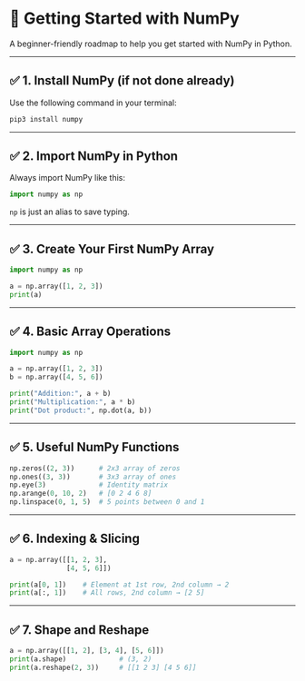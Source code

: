 # 🚀 Getting Started with NumPy

A beginner-friendly roadmap to help you get started with NumPy in Python.

---

## ✅ 1. Install NumPy (if not done already)
Use the following command in your terminal:
```bash
pip3 install numpy
```

---

## ✅ 2. Import NumPy in Python
Always import NumPy like this:
```python
import numpy as np
```
`np` is just an alias to save typing.

---

## ✅ 3. Create Your First NumPy Array
```python
import numpy as np

a = np.array([1, 2, 3])
print(a)
```

---

## ✅ 4. Basic Array Operations
```python
import numpy as np

a = np.array([1, 2, 3])
b = np.array([4, 5, 6])

print("Addition:", a + b)
print("Multiplication:", a * b)
print("Dot product:", np.dot(a, b))
```

---

## ✅ 5. Useful NumPy Functions
```python
np.zeros((2, 3))      # 2x3 array of zeros
np.ones((3, 3))       # 3x3 array of ones
np.eye(3)             # Identity matrix
np.arange(0, 10, 2)   # [0 2 4 6 8]
np.linspace(0, 1, 5)  # 5 points between 0 and 1
```

---

## ✅ 6. Indexing & Slicing
```python
a = np.array([[1, 2, 3],
              [4, 5, 6]])

print(a[0, 1])    # Element at 1st row, 2nd column → 2
print(a[:, 1])    # All rows, 2nd column → [2 5]
```

---

## ✅ 7. Shape and Reshape
```python
a = np.array([[1, 2], [3, 4], [5, 6]])
print(a.shape)             # (3, 2)
print(a.reshape(2, 3))     # [[1 2 3] [4 5 6]]
```

